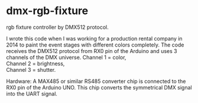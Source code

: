 # dmx-rgb-fixture
rgb fixture controller by DMX512 protocol.

I wrote this code when I was working for a production rental company in 2014 to paint the event stages with different colors completely.
The code receives the DMX512 protocol from RX0 pin of the Arduino and uses 3 channels of the DMX universe. 
Channel 1 = color,  
Channel 2 = brightness,  
Channel 3 = shutter.  

Hardware:
A MAX485 or similar RS485 converter chip is connected to the RX0 pin of the Arduino UNO. This chip converts the symmetrical DMX signal into the UART signal.
